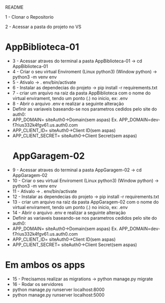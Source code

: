 README

<p> 1 - Clonar o Repositorio </p>
<p> 2 - Acessar a pasta do projeto no VS </p>
<h1>AppBiblioteca-01</h1>
<ul>
<li> 3 - Acessar atraves do terminal a pasta AppBiblioteca-01 -> cd AppBiblioteca-01</li>
<li> 4 - Criar o seu virtual Enviroment (Linux python3) (Window python) -> python3 -m venv env</li>
<li> 5 - Ativalo -> . env/bin/activate</li>
<li> 6 - Instalar as dependecias do projeto -> pip install -r requirements.txt</li>
<li> 7 - criar um arquivo na raiz da pasta AppBiblioteca com o nome do virtual envirament, tendo um ponto (.) no inicio, ex: .env </li>
<li> 8 - Abrir o arquivo .env e realizar a seguinte alteração</li>
	<li> Definir as variaveis baseando-se nos parametros cedidos pelo site do auth0:</li>
		<li> APP_DOMAIN= siteAuth0->Domain(sem aspas) Ex. APP_DOMAIN=dev-f7rius332k4fgv61.us.auth0.com</li>
		<li>APP_CLIENT_ID= siteAuth0->Client ID(sem aspas)</li>
		<li>APP_CLIENT_SECRET= siteAuth0->Client Secret(sem aspas)</li>
</ul>
<ul>
<h1>AppGaragem-02</h1>
<li> 9 - Acessar atraves do terminal a pasta AppGaragem-02 -> cd AppGaragem-02</li>
<li> 10 - Criar o seu virtual Enviroment (Linux python3) (Window python) -> python3 -m venv env</li>
<li> 11 - Ativalo -> . env/bin/activate</li>
<li> 12 - Instalar as dependecias do projeto -> pip install -r requirements.txt</li>
<li> 13 - criar um arquivo na raiz da pasta AppGaragem-02 com o nome do virtual envirament, tendo um ponto (.) no inicio, ex: .env </li>
<li> 14 - Abrir o arquivo .env e realizar a seguinte alteração</li>
	<li> Definir as variaveis baseando-se nos parametros cedidos pelo site do auth0:</li>
		<li> APP_DOMAIN= siteAuth0->Domain(sem aspas) Ex. APP_DOMAIN=dev-f7rius332k4fgv61.us.auth0.com</li>
		<li> APP_CLIENT_ID= siteAuth0->Client ID(sem aspas)</li>
		<li> APP_CLIENT_SECRET= siteAuth0->Client Secret(sem aspas)</li>
</ul>

<h1>Em ambos os apps</h1>
<ul>
<li> 15 - Precisamos realizar as migrations -> python manage.py migrate</li>
<li> 16 - Rodar os servidores</li>
	<li> python manage.py runserver localhost:8000</li>
	<li> python manage.py runserver localhost:5000</li>
</ul>
